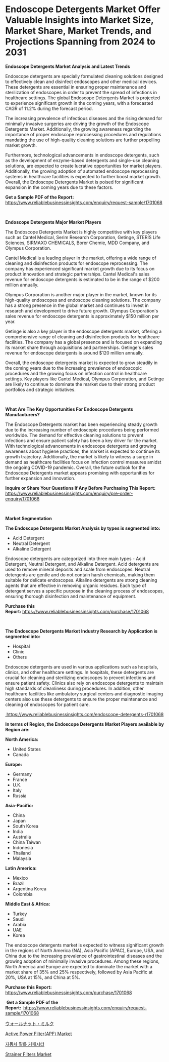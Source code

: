 <p><h1>Endoscope Detergents Market Offer Valuable Insights into Market Size, Market Share, Market Trends, and Projections Spanning from 2024 to 2031</h1></p><p><strong>Endoscope Detergents Market Analysis and Latest Trends</strong></p>
<p><p>Endoscope detergents are specially formulated cleaning solutions designed to effectively clean and disinfect endoscopes and other medical devices. These detergents are essential in ensuring proper maintenance and sterilization of endoscopes in order to prevent the spread of infections in healthcare settings. The global Endoscope Detergents Market is projected to experience significant growth in the coming years, with a forecasted CAGR of 11.2% during the forecast period. </p><p>The increasing prevalence of infectious diseases and the rising demand for minimally invasive surgeries are driving the growth of the Endoscope Detergents Market. Additionally, the growing awareness regarding the importance of proper endoscope reprocessing procedures and regulations mandating the use of high-quality cleaning solutions are further propelling market growth. </p><p>Furthermore, technological advancements in endoscope detergents, such as the development of enzyme-based detergents and single-use cleaning solutions, are expected to create lucrative opportunities for market players. Additionally, the growing adoption of automated endoscope reprocessing systems in healthcare facilities is expected to further boost market growth. Overall, the Endoscope Detergents Market is poised for significant expansion in the coming years due to these factors.</p></p>
<p><strong>Get a Sample PDF of the Report:&nbsp;</strong> <a href="https://www.reliablebusinessinsights.com/enquiry/request-sample/1701068">https://www.reliablebusinessinsights.com/enquiry/request-sample/1701068</a></p>
<p>&nbsp;</p>
<p><strong>Endoscope Detergents Major Market Players</strong></p>
<p><p>The Endoscope Detergents Market is highly competitive with key players such as Cantel Medical, Serim Research Corporation, Getinge, STERIS Life Sciences, SIRMAXO CHEMICALS, Borer Chemie, MDD Company, and Olympus Corporation. </p><p>Cantel Medical is a leading player in the market, offering a wide range of cleaning and disinfection products for endoscope reprocessing. The company has experienced significant market growth due to its focus on product innovation and strategic partnerships. Cantel Medical's sales revenue for endoscope detergents is estimated to be in the range of $200 million annually.</p><p>Olympus Corporation is another major player in the market, known for its high-quality endoscopes and endoscope cleaning solutions. The company has a strong presence in the global market and continues to invest in research and development to drive future growth. Olympus Corporation's sales revenue for endoscope detergents is approximately $150 million per year.</p><p>Getinge is also a key player in the endoscope detergents market, offering a comprehensive range of cleaning and disinfection products for healthcare facilities. The company has a global presence and is focused on expanding its market share through acquisitions and partnerships. Getinge's sales revenue for endoscope detergents is around $120 million annually.</p><p>Overall, the endoscope detergents market is expected to grow steadily in the coming years due to the increasing prevalence of endoscopic procedures and the growing focus on infection control in healthcare settings. Key players like Cantel Medical, Olympus Corporation, and Getinge are likely to continue to dominate the market due to their strong product portfolios and strategic initiatives.</p></p>
<p>&nbsp;</p>
<p><strong>What Are The Key Opportunities For Endoscope Detergents Manufacturers?</strong></p>
<p><p>The Endoscope Detergents market has been experiencing steady growth due to the increasing number of endoscopic procedures being performed worldwide. The demand for effective cleaning solutions to prevent infections and ensure patient safety has been a key driver for the market. With technological advancements in endoscope detergents and growing awareness about hygiene practices, the market is expected to continue its growth trajectory. Additionally, the market is likely to witness a surge in demand as healthcare facilities focus on infection control measures amidst the ongoing COVID-19 pandemic. Overall, the future outlook for the Endoscope Detergents market appears promising with opportunities for further expansion and innovation.</p></p>
<p><strong>Inquire or Share Your Questions If Any Before Purchasing This Report:</strong> <a href="https://www.reliablebusinessinsights.com/enquiry/pre-order-enquiry/1701068">https://www.reliablebusinessinsights.com/enquiry/pre-order-enquiry/1701068</a></p>
<p>&nbsp;</p>
<p><strong>Market Segmentation</strong></p>
<p><strong>The Endoscope Detergents Market Analysis by types is segmented into:</strong></p>
<p><ul><li>Acid Detergent</li><li>Neutral Detergent</li><li>Alkaline Detergent</li></ul></p>
<p><p>Endoscope detergents are categorized into three main types - Acid Detergent, Neutral Detergent, and Alkaline Detergent. Acid detergents are used to remove mineral deposits and scale from endoscopes. Neutral detergents are gentle and do not contain harsh chemicals, making them suitable for delicate endoscopes. Alkaline detergents are strong cleaning agents that are effective in removing organic residues. Each type of detergent serves a specific purpose in the cleaning process of endoscopes, ensuring thorough disinfection and maintenance of equipment.</p></p>
<p><strong>Purchase this Report:&nbsp;</strong><a href="https://www.reliablebusinessinsights.com/purchase/1701068">https://www.reliablebusinessinsights.com/purchase/1701068</a></p>
<p>&nbsp;</p>
<p><strong>The Endoscope Detergents Market Industry Research by Application is segmented into:</strong></p>
<p><ul><li>Hospital</li><li>Clinic</li><li>Others</li></ul></p>
<p><p>Endoscope detergents are used in various applications such as hospitals, clinics, and other healthcare settings. In hospitals, these detergents are crucial for cleaning and sterilizing endoscopes to prevent infections and ensure patient safety. Clinics also rely on endoscope detergents to maintain high standards of cleanliness during procedures. In addition, other healthcare facilities like ambulatory surgical centers and diagnostic imaging centers also use these detergents to ensure the proper maintenance and cleaning of endoscopes for patient care.</p></p>
<p><a href="https://www.reliablebusinessinsights.com/endoscope-detergents-r1701068">&nbsp;https://www.reliablebusinessinsights.com/endoscope-detergents-r1701068</a></p>
<p><strong>In terms of Region, the Endoscope Detergents Market Players available by Region are:</strong></p>
<p>
    <p> <strong> North America: </strong>
        <ul>
            <li>United States</li>
            <li>Canada</li>
        </ul>
        </p> 
    <p> <strong> Europe: </strong>
        <ul>
            <li>Germany</li>
            <li>France</li>
            <li>U.K.</li>
            <li>Italy</li>
            <li>Russia</li>
        </ul>
        </p> 
    <p> <strong> Asia-Pacific: </strong>
        <ul>
            <li>China</li>
            <li>Japan</li>
            <li>South Korea</li>
            <li>India</li>
            <li>Australia</li>
            <li>China Taiwan</li>
            <li>Indonesia</li>
            <li>Thailand</li>
            <li>Malaysia</li>
        </ul>
        </p> 
    <p> <strong> Latin America: </strong>
        <ul>
            <li>Mexico</li>
            <li>Brazil</li>
            <li>Argentina Korea</li>
            <li>Colombia</li>
        </ul>
        </p> 
    <p> <strong> Middle East & Africa: </strong>
        <ul>
            <li>Turkey</li>
            <li>Saudi</li>
            <li>Arabia</li>
            <li>UAE</li>
            <li>Korea</li>
        </ul>
    </p>
    </p>
<p><p>The endoscope detergents market is expected to witness significant growth in the regions of North America (NA), Asia Pacific (APAC), Europe, USA, and China due to the increasing prevalence of gastrointestinal diseases and the growing adoption of minimally invasive procedures. Among these regions, North America and Europe are expected to dominate the market with a market share of 35% and 25% respectively, followed by Asia Pacific at 20%, USA at 15%, and China at 5%.</p></p>
<p><strong>Purchase this Report: </strong><a href="https://www.reliablebusinessinsights.com/purchase/1701068">https://www.reliablebusinessinsights.com/purchase/1701068</a></p>
<p>&nbsp;<strong>Get a Sample PDF of the Report:&nbsp;&nbsp;</strong><a href="https://www.reliablebusinessinsights.com/enquiry/request-sample/1701068">https://www.reliablebusinessinsights.com/enquiry/request-sample/1701068</a></p>
<p><strong></strong></p>
<p><p><a href="https://github.com/nemesis2824/Market-Research-Report-List-2/blob/main/2065864124871.md">ウォールナット・ミルク</a></p><p><a href="https://github.com/nicholepatriciadoylenwnrjr0/Market-Research-Report-List-2/blob/main/active-power-filterapf-market.md">Active Power Filter(APF) Market</a></p><p><a href="https://github.com/JosefaRice/Market-Research-Report-List-1/blob/main/2061675122834.md">자동차 필름 커패시터</a></p><p><a href="https://github.com/gamblestampleyjenny50m5sl6/Market-Research-Report-List-3/blob/main/strainer-filters-market.md">Strainer Filters Market</a></p></p>